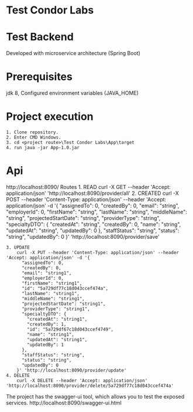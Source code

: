 # Test Condor Labs

# Test Backend
Developed with microservice architecture (Spring Boot)

# Prerequisites
jdk 8, Configured environment variables (JAVA_HOME)

# Project execution
	1. Clone repository.
	2. Enter CMD Windows.
	3. cd <project route>\Test Condor Labs\App\target
	4. run java -jar App-1.0.jar

# Api
http://localhost:8090/
Routes
	1. READ
		curl -X GET --header 'Accept: application/json' 'http://localhost:8090/provider/all'
	2. CREATED
		curl -X POST --header 'Content-Type: application/json' --header 'Accept: application/json' -d '{
		  "assignedTo": 0,
		  "createdBy": 0,
		  "email": "string",
		  "employerId": 0,
		  "firstName": "string",
		  "lastName": "string",
		  "middleName": "string",
		  "projectedStartDate": "string",
		  "providerType": "string",
		  "specialtyDTO": {
			"createdAt": "string",
			"createdBy": 0,
			"name": "string",
			"updatedAt": "string",
			"updatedBy": 0
		  },
		  "staffStatus": "string",
		  "status": "string",
		  "updatedBy": 0
		}' 'http://localhost:8090/provider/save'
		
	3. UPDATE
		curl -X PUT --header 'Content-Type: application/json' --header 'Accept: application/json' -d '{
		  "assignedTo": 0,
		  "createdBy": 0,
		  "email": "string1",
		  "employerId": 0,
		  "firstName": "string1",
		  "id": "5a729df77c18d043ccef474a",
		  "lastName": "string1",
		  "middleName": "string1",
		  "projectedStartDate": "string1",
		  "providerType": "string1",
		  "specialtyDTO": {
			"createdAt": "string1",
			"createdBy": 1,
			"id": "5a729df67c18d043ccef4749",
			"name": "string1",
			"updatedAt": "string1",
			"updatedBy": 1
		  },
		  "staffStatus": "string",
		  "status": "string",
		  "updatedBy": 0
		}' 'http://localhost:8090/provider/update'
	4. DELETE
		curl -X DELETE --header 'Accept: application/json' 'http://localhost:8090/provider/delete/5a729df77c18d043ccef474a'
	

The project has the swagger-ui tool, which allows you to test the exposed services.
http://localhost:8090/swagger-ui.html